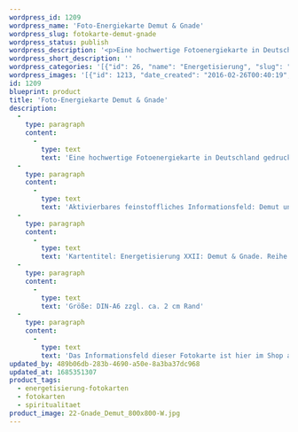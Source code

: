 ```yaml
---
wordpress_id: 1209
wordpress_name: 'Foto-Energiekarte Demut & Gnade'
wordpress_slug: fotokarte-demut-gnade
wordpress_status: publish
wordpress_description: '<p>Eine hochwertige Fotoenergiekarte in Deutschland gedruckt und in Handarbeit laminiert. Sie ist in Postkartengröße (DIN-A6) oder kleiner gut zu transportieren und kann auch auf den Körper aufgelegt werden.</p><p>Aktivierbares feinstoffliches Informationsfeld: Demut und Gnade sowie dem energetischen Zugang zu den dazugehörigen universellen Wissenspools.</p><p>Kartentitel: Energetisierung XXII: Demut &amp; Gnade. Reihe: Energetisierung</p><p>Größe: DIN-A6 zzgl. ca. 2 cm Rand</p><p>Andere Formate sind individuell für Sie innerhalb weniger Tage herstellbar. Bitte kontaktieren Sie uns hierfür unter <a href="mailto:info@elvedenverlag.de">info@elvedenverlag.de</a>.</p><p>Das Informationsfeld dieser Fotokarte ist hier im Shop auch erhältlich als <a href="https://my.feenbaum.de/produkt-kategorie/energiebilder/wandbilder/energetisierung/">Wandbild</a>, <a href="https://my.feenbaum.de/produkt-kategorie/energiekissen/energetisierung-energiekissen/">Energiekissen</a> und <a href="https://my.feenbaum.de/produkt-kategorie/energiesprays/energetisierung-energiesprays/">Energiespray</a></p><p><a href="https://my.feenbaum.de/anwendung-energiebilder-foto-laminiert/">Anwendungshinweise      </a><a href="https://my.feenbaum.de/produktinformationen-fotokarten/">Produktinformationen</a></p>'
wordpress_short_description: ''
wordpress_categories: '[{"id": 26, "name": "Energetisierung", "slug": "energetisierung-fotokarten"}, {"id": 23, "name": "Fotokarten", "slug": "fotokarten"}, {"id": 36, "name": "Spiritualit\u00e4t", "slug": "spiritualitaet"}]'
wordpress_images: '[{"id": 1213, "date_created": "2016-02-26T00:40:19", "date_created_gmt": "2016-02-25T22:40:19", "date_modified": "2016-02-26T00:40:19", "date_modified_gmt": "2016-02-25T22:40:19", "src": "https://my.feenbaum.de/wp-content/uploads/2016/02/22-Gnade_Demut_800x800-W.jpg", "name": "22-Gnade_Demut_800x800-W", "alt": ""}]'
id: 1209
blueprint: product
title: 'Foto-Energiekarte Demut & Gnade'
description:
  -
    type: paragraph
    content:
      -
        type: text
        text: 'Eine hochwertige Fotoenergiekarte in Deutschland gedruckt und in Handarbeit laminiert. Sie ist in Postkartengröße (DIN-A6) oder kleiner gut zu transportieren und kann auch auf den Körper aufgelegt werden.'
  -
    type: paragraph
    content:
      -
        type: text
        text: 'Aktivierbares feinstoffliches Informationsfeld: Demut und Gnade sowie dem energetischen Zugang zu den dazugehörigen universellen Wissenspools.'
  -
    type: paragraph
    content:
      -
        type: text
        text: 'Kartentitel: Energetisierung XXII: Demut & Gnade. Reihe: Energetisierung'
  -
    type: paragraph
    content:
      -
        type: text
        text: 'Größe: DIN-A6 zzgl. ca. 2 cm Rand'
  -
    type: paragraph
    content:
      -
        type: text
        text: 'Das Informationsfeld dieser Fotokarte ist hier im Shop auch erhältlich als Wandbild, Energiekissen und Energiespray'
updated_by: 489b06db-283b-4690-a50e-8a3ba37dc968
updated_at: 1685351307
product_tags:
  - energetisierung-fotokarten
  - fotokarten
  - spiritualitaet
product_image: 22-Gnade_Demut_800x800-W.jpg
---
```

